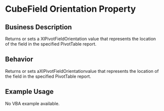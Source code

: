 # CubeField Orientation Property

## Business Description
Returns or sets a XlPivotFieldOrientation value that represents the location of the field in the specified PivotTable report.

## Behavior
Returns or sets aXlPivotFieldOrientationvalue that represents the location of the field in the specified PivotTable report.

## Example Usage
No VBA example available.